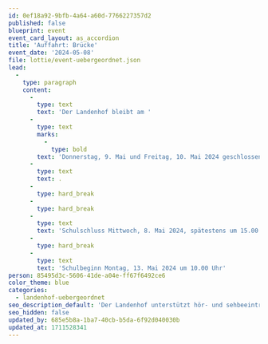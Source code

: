 ```yaml
---
id: 0ef18a92-9bfb-4a64-a60d-7766227357d2
published: false
blueprint: event
event_card_layout: as_accordion
title: 'Auffahrt: Brücke'
event_date: '2024-05-08'
file: lottie/event-uebergeordnet.json
lead:
  -
    type: paragraph
    content:
      -
        type: text
        text: 'Der Landenhof bleibt am '
      -
        type: text
        marks:
          -
            type: bold
        text: 'Donnerstag, 9. Mai und Freitag, 10. Mai 2024 geschlossen'
      -
        type: text
        text: .
      -
        type: hard_break
      -
        type: hard_break
      -
        type: text
        text: 'Schulschluss Mittwoch, 8. Mai 2024, spätestens um 15.00 Uhr'
      -
        type: hard_break
      -
        type: text
        text: 'Schulbeginn Montag, 13. Mai 2024 um 10.00 Uhr'
person: 85495d3c-5606-41de-a04e-ff67f6492ce6
color_theme: blue
categories:
  - landenhof-uebergeordnet
seo_description_default: 'Der Landenhof unterstützt hör- und sehbeeinträchtigte Kinder & Jugendliche in ihrem selbstbestimmten Leben durch Förderung ihrer Fähigkeiten & Entwicklung'
seo_hidden: false
updated_by: 685e5b8a-1ba7-40cb-b5da-6f92d040030b
updated_at: 1711528341
---
```

